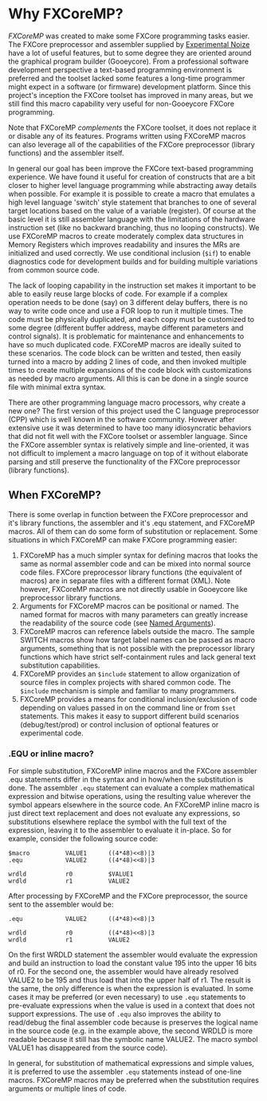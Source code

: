 # Why FXCoreMP?

*FXCoreMP* was created to make some FXCore programming tasks easier. The FXCore preprocessor and assembler
supplied by [Experimental Noize](https://www.experimentalnoize.com/product_FXCore.php) have a lot of useful 
features, but to some degree they are oriented around
the graphical program builder (Gooeycore). From a professional software development perspective a 
text-based programming environment is preferred and
the toolset lacked some features a long-time programmer might expect in a software (or firmware) development
platform. Since this project's inception the FXCore toolset
has improved in many areas, but we still find this macro capability very useful for non-Gooeycore FXCore programming.

Note that FXCoreMP *complements* the FXCore toolset, it does not replace it or disable any of its features.
Programs written using FXCoreMP macros can also leverage all of the capabilities of the FXCore
preprocessor (library functions) and the assembler itself.

In general our goal has been improve the FXCore text-based programming experience. We have found it useful for
creation of constructs that are a bit closer to
higher level language programming while abstracting away details when possible. For example it is possible to
create a macro that emulates a high level language 'switch' style statement that branches to
one of several target locations based on the value of a variable (register). Of course at the basic level it
is still assembler language with the limitations of the hardware instruction set (like no backward branching, thus no looping constructs). We use
FXCoreMP macros to create moderately complex data structures in Memory Registers which improves readability
and insures the MRs are initialized and used correctly. We use conditional inclusion (`$if`) to enable
diagnostics code for development builds and for building multiple variations from common source code.

The lack of looping capability in the instruction set makes it important to be able to easily reuse large
blocks of code. For example if a complex operation needs to be done (say) on 3 different delay buffers,
there is no way to write code once and use a FOR loop to run it multiple times. The code must be
physically duplicated, and each copy must be customized to some degree (different buffer address, maybe
different parameters and control signals). It is problematic for maintenance and enhancements to have
so much duplicated code. FXCoreMP macros are ideally suited to these scenarios. The code
block can be written and tested, then easily turned into a macro by adding 2 lines of code, and then
invoked multiple times to create multiple expansions of the code block with customizations as needed by
macro arguments. All this is can be done in a single source file with minimal extra syntax.

There are other programming language macro processors, why create a new one? The first version of 
this project used the C language preprocessor (CPP) which is well known in the software community. However
after extensive use it was determined to have too many idiosyncratic behaviors that did not fit well
with the FXCore toolset or assembler language. Since the FXCore assembler syntax is relatively simple
and line-oriented, it was not difficult to implement a macro language on top of it without
elaborate parsing and still preserve the functionality of the FXCore preprocessor (library functions).

## When FXCoreMP?

There is some overlap in function between the FXCore preprocessor and it's library functions, the
assembler and it's .equ statement, and FXCoreMP macros. All of them can do some form of 
substitution or replacement. Some situations in which FXCoreMP can make FXCore programming easier:

1. FXCoreMP has a much simpler syntax for defining macros that
looks the same as normal assembler code and can be mixed into normal source code files.
FXCore preprocessor library functions (the equivalent of macros) are in separate files with a 
different format (XML). Note however, FXCoreMP macros are not directly usable in Gooeycore like
preprocessor library functions.
2. Arguments for FXCoreMP macros can be positional or named. The named format for macros
with many parameters can greatly increase the readability of the source code (see [Named Arguments](README.md#named-args)).
3. FXCoreMP macros can reference labels outside the macro. The sample SWITCH macros show how
target label names can be passed as macro arguments, something that is not possible with
the preprocessor library functions which have strict self-containment rules and lack general
text substitution capabilities.
4. FXCoreMP provides an `$include` statement to allow organization of source files in
complex projects with shared common code. The `$include` mechanism is simple and familiar to many
programmers.
5. FXCoreMP provides a means for conditional inclusion/exclusion of code depending on values passed
in on the command line or from `$set` statements. This makes it easy to support different build
scenarios (debug/test/prod) or control inclusion of optional features or experimental code.

### .EQU or inline macro?
For simple substitution, FXCoreMP inline macros and the FXCore assembler .equ statements differ in the syntax
and in how/when the substitution is done. The assembler `.equ` statement can evaluate
a complex mathematical expression and bitwise operations, using the resulting value wherever
the symbol appears elsewhere in the source code. An FXCoreMP inline macro is just direct text
replacement and does not evaluate any expressions, so substitutions elsewhere replace the symbol
with the full text of the expression, leaving it to the assembler to evaluate it in-place. So for example, consider the following
source code:

```
$macro			VALUE1		((4*48)<<8)|3
.equ			VALUE2		((4*48)<<8)|3

wrdld			r0			$VALUE1
wrdld			r1			VALUE2
```

After processing by FXCoreMP and the FXCore preprocessor, the source sent to the assembler would be:

```
.equ			VALUE2		((4*48)<<8)|3

wrdld			r0			((4*48)<<8)|3
wrdld			r1			VALUE2

```

On the first WRDLD statement the assembler would evaluate the expression and build an instruction to
load the constant value 195 into the upper 16 bits of r0. For the second one, the assembler would have
already resolved VALUE2 to be 195 and thus load that into the upper half of r1. The result is the same,
the only difference is when the expression is evaluated. In some cases it may be preferred (or even
necessary) to use `.equ` statements to pre-evaluate expressions when the value is used in a context
that does not support expressions. The use of `.equ` also improves the ability to read/debug the final
assembler code because is preserves the logical name in the source code (e.g. in the example above,
the second WRDLD is more readable because it still has the symbolic name VALUE2. The macro
symbol VALUE1 has disappeared from the source code).

In general, for substitution of mathematical expressions and simple values, it is preferred to use the assembler `.equ`
statements instead of one-line macros. FXCoreMP macros may be preferred when the substitution requires
arguments or multiple lines of code.
